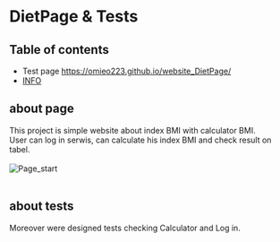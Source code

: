# DietPage & Tests
## Table of contents

*  Test page https://omieo223.github.io/website_DietPage/
* [INFO](#about-page)


## about page
This project is simple website about index BMI with calculator BMI.
<br>
User can log in serwis, can calculate his index BMI and check result on tabel.
<br>
<br>
![Page_start](https://user-images.githubusercontent.com/117024736/220334043-6091391c-1426-4b0d-acae-5d7d6db1e37f.PNG)
<br>
<br>
## about tests
Moreover were designed tests checking Calculator and Log in.

